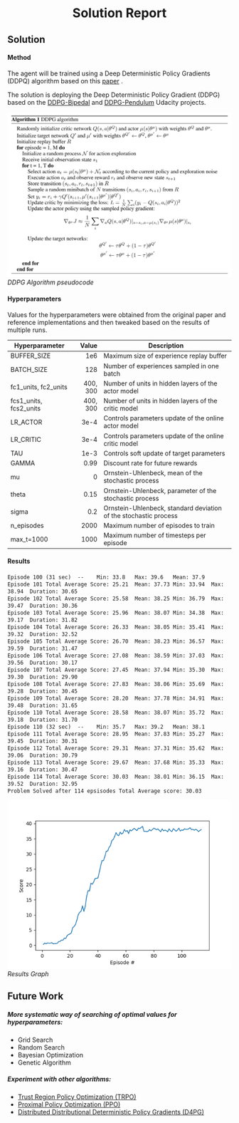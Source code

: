 # <center> Solution Report <center>


## Solution

#### Method 

The agent will be trained using a Deep Deterministic Policy Gradients (DDPQ) algorithm based on this [paper](hhttps://arxiv.org/pdf/1509.02971.pdf) .

The solution is deploying the Deep Deterministic Policy Gradient (DDPG) based on the [DDPG-Bipedal](https://github.com/udacity/deep-reinforcement-learning/tree/master/ddpg-bipedal) and [DDPG-Pendulum](https://github.com/udacity/deep-reinforcement-learning/tree/master/ddpg-pendulum) Udacity projects.

![DDPG Algorithm](images/DDPQ_algorithm.png)*DDPG Algorithm pseudocode*

#### Hyperparameters

Values for the hyperparameters were obtained from the original paper and reference implementations 
and then tweaked based on the results of multiple runs.

| Hyperparameter | Value | Description |
|---|---:|---|
| BUFFER_SIZE | 1e6 | Maximum size of experience replay buffer |
| BATCH_SIZE | 128 | Number of experiences sampled in one batch |
| fc1_units, fc2_units | 400, 300 | Number of units in hidden layers of the actor model |
| fcs1_units, fcs2_units | 400, 300 | Number of units in hidden layers of the critic model |
| LR_ACTOR | 3e-4 | Controls parameters update of the online actor model |
| LR_CRITIC | 3e-4 | Controls parameters update of the online critic model |
| TAU | 1e-3 | Controls soft update of target parameters |
| GAMMA | 0.99 | Discount rate for future rewards |
|  mu | 0 | Ornstein-Uhlenbeck, mean of the stochastic  process|
| theta | 0.15 | Ornstein-Uhlenbeck, parameter of the stochastic process |
| sigma | 0.2 | Ornstein-Uhlenbeck, standard deviation of the stochastic process |
| n_episodes | 2000 | Maximum number of episodes to train |
| max_t=1000 | 1000 | Maximum number of timesteps per episode |

#### Results

    Episode 100 (31 sec)  -- 	Min: 33.8	Max: 39.6	Mean: 37.9
    Episode 101	Total Average Score: 25.21	Mean: 37.73	Min: 33.94	Max: 38.94	Duration: 30.65
    Episode 102	Total Average Score: 25.58	Mean: 38.25	Min: 36.79	Max: 39.47	Duration: 30.36
    Episode 103	Total Average Score: 25.96	Mean: 38.07	Min: 34.38	Max: 39.17	Duration: 31.82
    Episode 104	Total Average Score: 26.33	Mean: 38.05	Min: 35.41	Max: 39.32	Duration: 32.52
    Episode 105	Total Average Score: 26.70	Mean: 38.23	Min: 36.57	Max: 39.59	Duration: 31.47
    Episode 106	Total Average Score: 27.08	Mean: 38.59	Min: 37.03	Max: 39.56	Duration: 30.17
    Episode 107	Total Average Score: 27.45	Mean: 37.94	Min: 35.30	Max: 39.30	Duration: 29.90
    Episode 108	Total Average Score: 27.83	Mean: 38.06	Min: 35.69	Max: 39.28	Duration: 30.45
    Episode 109	Total Average Score: 28.20	Mean: 37.78	Min: 34.91	Max: 39.48	Duration: 31.65
    Episode 110	Total Average Score: 28.58	Mean: 38.07	Min: 35.72	Max: 39.18	Duration: 31.70
    Episode 110 (32 sec)  -- 	Min: 35.7	Max: 39.2	Mean: 38.1
    Episode 111	Total Average Score: 28.95	Mean: 37.83	Min: 35.27	Max: 39.45	Duration: 30.31
    Episode 112	Total Average Score: 29.31	Mean: 37.31	Min: 35.62	Max: 39.06	Duration: 30.79
    Episode 113	Total Average Score: 29.67	Mean: 37.68	Min: 35.33	Max: 39.16	Duration: 30.47
    Episode 114	Total Average Score: 30.03	Mean: 38.01	Min: 36.15	Max: 39.52	Duration: 32.95
    Problem Solved after 114 epsisodes Total Average score: 30.03

	
![DDPG Algorithm](images/results_graph.png)*Results Graph*

## Future Work

##### More systematic way of searching of optimal values for hyperparameters:
 
 - Grid Search
 - Random Search
 - Bayesian Optimization
 - Genetic Algorithm

##### Experiment with other algorithms: 
 - [Trust Region Policy Optimization (TRPO)](https://arxiv.org/abs/1502.05477)
 - [Proximal Policy Optimization (PPO)](https://arxiv.org/pdf/1707.06347.pdf)
 - [Distributed Distributional Deterministic Policy Gradients (D4PG)](https://arxiv.org/abs/1804.08617)

